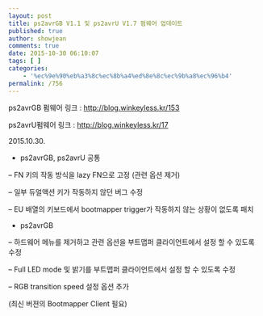 ```yaml
---
layout: post
title: ps2avrGB V1.1 및 ps2avrU V1.7 펌웨어 업데이트
published: true
author: showjean
comments: true
date: 2015-10-30 06:10:07
tags: [ ]
categories:
    - '%ec%9e%90%eb%a3%8c%ec%8b%a4%ed%8e%8c%ec%9b%a8%ec%96%b4'
permalink: /756
---
```

ps2avrGB 펌웨어 링크 : http://blog.winkeyless.kr/153

ps2avrU펌웨어 링크 : http://blog.winkeyless.kr/17





2015.10.30.



* ps2avrGB, ps2avrU 공통

&#8211; FN 키의 작동 방식을 lazy FN으로 고정 (관련 옵션 제거)

&#8211;&nbsp;일부 듀얼액션 키가 작동하지 않던 버그 수정

&#8211;&nbsp;EU 배열의 키보드에서 bootmapper trigger가 작동하지 않는 상황이 없도록 패치



* ps2avrGB

&#8211; 하드웨어 메뉴를 제거하고 관련 옵션을 부트맵퍼 클라이언트에서 설정 할 수 있도록 수정

&#8211; Full LED mode 및 밝기를&nbsp;부트맵퍼 클라이언트에서 설정 할 수 있도록 수정

&#8211; RGB transition speed 설정 옵션 추가

(최신 버젼의 Bootmapper Client 필요)